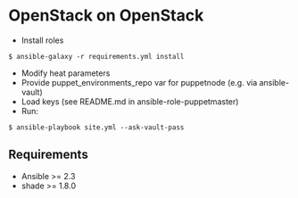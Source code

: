 # OpenStack on OpenStack

* Install roles

`$ ansible-galaxy -r requirements.yml install`

* Modify heat parameters
* Provide puppet_environments_repo var for puppetnode (e.g. via ansible-vault)
* Load keys (see README.md in ansible-role-puppetmaster)
* Run:

`$ ansible-playbook site.yml --ask-vault-pass`

## Requirements

* Ansible >= 2.3
* shade >= 1.8.0
